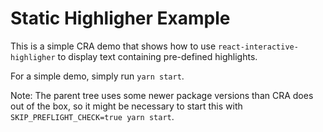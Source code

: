 # Static Highligher Example

This is a simple CRA demo that shows how to use `react-interactive-highligher` to display text containing pre-defined highlights.

For a simple demo, simply run `yarn start`.

Note: The parent tree uses some newer package versions than CRA does out of the box, so it might be necessary to start this with `SKIP_PREFLIGHT_CHECK=true yarn start`.